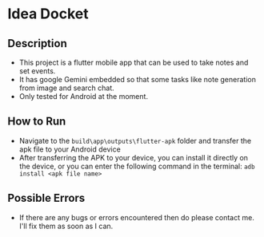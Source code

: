 # Idea Docket

## Description
- This project is a flutter mobile app that can be used to take notes and set events.
- It has google Gemini embedded so that some tasks like note generation from image and search chat.
- Only tested for Android at the moment.

## How to Run
- Navigate to the `build\app\outputs\flutter-apk` folder and transfer the apk file to your Android device
- After transferring the APK to your device, you can install it directly on the device, or you can enter the following command in the terminal: `adb install <apk file name>`

## Possible Errors
- If there are any bugs or errors encountered then do please contact me. I'll fix them as soon as I can.
